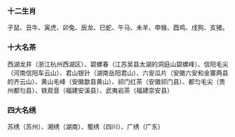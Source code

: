 ### 十二生肖

子鼠、丑牛、寅虎、卯兔、辰龙、巳蛇、午马、未羊、申猴、酉鸡、戌狗、亥猪。

### 十大名茶

西湖龙井（浙江杭州西湖区）、碧螺春（江苏吴县太湖的洞庭山碧螺峰）、信阳毛尖（河南信阳车云山）、君山银针（湖南岳阳君山）、六安瓜片（安徽六安和金寨两县的齐云山）、黄山毛峰（安徽歙县黄山）、祁门红茶（安徽祁门县）、都匀毛尖（贵州都匀县）、铁观音（福建安溪县）、武夷岩茶（福建崇安县）

### 四大名绣

苏绣（苏州）、湘绣（湖南）、蜀绣（四川）、广绣（广东）



